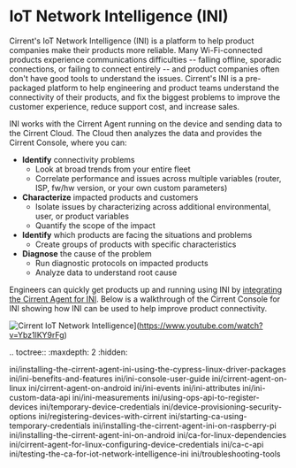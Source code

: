 ﻿# IoT Network Intelligence (INI)
Cirrent's IoT Network Intelligence (INI) is a platform to help product companies make their products more reliable. Many Wi-Fi-connected products experience communications difficulties -- falling offline, sporadic connections, or failing to connect entirely -- and product companies often don't have good tools to understand the issues. Cirrent's INI is a pre-packaged platform to help engineering and product teams understand the connectivity of their products, and fix the biggest problems to improve the customer experience, reduce support cost, and increase sales.

INI works with the Cirrent Agent running on the device and sending data to the Cirrent Cloud. The Cloud then analyzes the data and provides the Cirrent Console, where you can:

-   **Identify**  connectivity problems
    -   Look at broad trends from your entire fleet
    -   Correlate performance and issues across multiple variables (router, ISP, fw/hw version, or your own custom parameters)
-   **Characterize**  impacted products and customers
    -   Isolate issues by characterizing across additional environmental, user, or product variables
    -   Quantify the scope of the impact
-   **Identify**  which products are facing the situations and problems
    -   Create groups of products with specific characteristics
-   **Diagnose**  the cause of the problem
    -   Run diagnostic protocols on impacted products
    -   Analyze data to understand root cause

Engineers can quickly get products up and running using INI by  [integrating the Cirrent Agent for INI](https://support.cirrent.com/hc/en-us/articles/360008780154). Below is a walkthrough of the Cirrent Console for INI showing how INI can be used to help improve product connectivity.

   
![Cirrent IoT Network Intelligence](https://img.youtube.com/vi/Ybz1lKY9rFg/0.jpg)](https://www.youtube.com/watch?v=Ybz1lKY9rFg)

.. toctree::
   :maxdepth: 2
   :hidden:

   ini/installing-the-cirrent-agent-ini-using-the-cypress-linux-driver-packages
   ini/ini-benefits-and-features
   ini/ini-console-user-guide
   ini/cirrent-agent-on-linux
   ini/cirrent-agent-on-android
   ini/ini-events
   ini/ini-attributes
   ini/ini-custom-data-api
   ini/ini-measurements
   ini/using-ops-api-to-register-devices
   ini/temporary-device-credentials
   ini/device-provisioning-security-options
   ini/registering-devices-with-cirrent
   ini/starting-ca-using-temporary-credentials
   ini/installing-the-cirrent-agent-ini-on-raspberry-pi
   ini/installing-the-cirrent-agent-ini-on-android
   ini/ca-for-linux-dependencies
   ini/cirrent-agent-for-linux-configuring-device-credentials
   ini/ca-c-api
   ini/testing-the-ca-for-iot-network-intelligence-ini
   ini/troubleshooting-tools
   
